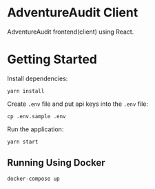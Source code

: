 # AdventureAudit Client

AdventureAudit frontend(client) using React.

# Getting Started

Install dependencies:

```
yarn install
```

Create `.env` file and put api keys into the `.env` file:

```
cp .env.sample .env
```

Run the application:

```
yarn start
```

## Running Using Docker

```
docker-compose up
```